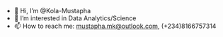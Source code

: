 - 👋 Hi, I’m @Kola-Mustapha
- 👀 I’m interested in Data Analytics/Science
- 📫 How to reach me: mustapha.mk@outlook.com, (+234)8166757314

<!---
Kola-Mustapha/Kola-Mustapha is a ✨ special ✨ repository because its `README.md` (this file) appears on your GitHub profile.
You can click the Preview link to take a look at your changes.
--->
